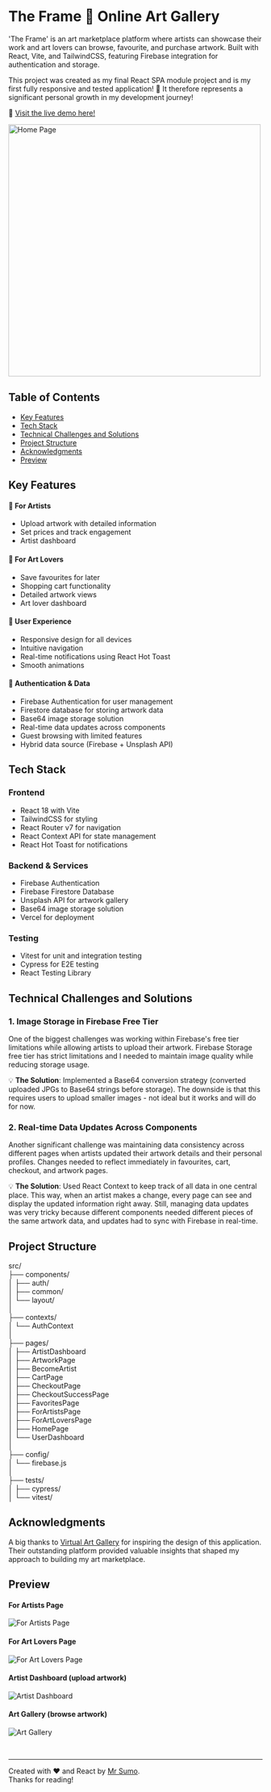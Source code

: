 # The Frame 🎨 Online Art Gallery

'The Frame' is an art marketplace platform where artists can showcase their work and art lovers can browse, favourite, and purchase artwork. Built with React, Vite, and TailwindCSS, featuring Firebase integration for authentication and storage.

This project was created as my final React SPA module project and is my first fully responsive and tested application! 🎉 It therefore represents a significant personal growth in my development journey! 


🔗 [Visit the live demo here!](https://online-art-gallery-react.vercel.app/)

<img src="public/images/screenshots/homepage.png" alt="Home Page" width="500" />

<br>


## Table of Contents

- [Key Features](#key-features)
- [Tech Stack](#tech-stack)
- [Technical Challenges and Solutions](#technical-challenges-and-solutions)
- [Project Structure](#project-structure)
- [Acknowledgments](#acknowledgments)
- [Preview](#preview)


## Key Features

#### 🎨 For Artists 

- Upload artwork with detailed information
- Set prices and track engagement
- Artist dashboard

#### 💖 For Art Lovers 
 
- Save favourites for later
- Shopping cart functionality
- Detailed artwork views
- Art lover dashboard

#### 💫 User Experience

- Responsive design for all devices
- Intuitive navigation
- Real-time notifications using React Hot Toast
- Smooth animations

#### 🔐 Authentication & Data

- Firebase Authentication for user management
- Firestore database for storing artwork data
- Base64 image storage solution
- Real-time data updates across components
- Guest browsing with limited features
- Hybrid data source (Firebase + Unsplash API)

## Tech Stack

### Frontend
- React 18 with Vite
- TailwindCSS for styling
- React Router v7 for navigation
- React Context API for state management
- React Hot Toast for notifications

### Backend & Services
- Firebase Authentication
- Firebase Firestore Database
- Unsplash API for artwork gallery
- Base64 image storage solution
- Vercel for deployment

### Testing
- Vitest for unit and integration testing
- Cypress for E2E testing
- React Testing Library

## Technical Challenges and Solutions

### 1. Image Storage in Firebase Free Tier
One of the biggest challenges was working within Firebase's free tier limitations while allowing artists to upload their artwork. Firebase Storage free tier has strict limitations and I needed to maintain image quality while reducing storage usage.

💡 **The Solution**: Implemented a Base64 conversion strategy (converted uploaded JPGs to Base64 strings before storage). The downside is that this requires users to upload smaller images - not ideal but it works and will do for now.

### 2. Real-time Data Updates Across Components
Another significant challenge was maintaining data consistency across different pages when artists updated their artwork details and their personal profiles. Changes needed to reflect immediately in favourites, cart, checkout, and artwork pages.

💡 **The Solution**: Used React Context to keep track of all data in one central place. This way, when an artist makes a change, every page can see and display the updated information right away. Still, managing data updates was very tricky because different components needed different pieces of the same artwork data, and updates had to sync with Firebase in real-time. 

## Project Structure

src/     
├── components/       
│ ├── auth/     
│ ├── common/    
│ └── layout/    
│     
├── contexts/    
│ └── AuthContext    
│     
├── pages/    
│ ├── ArtistDashboard    
│ ├── ArtworkPage    
│ ├── BecomeArtist    
│ ├── CartPage    
│ ├── CheckoutPage    
│ ├── CheckoutSuccessPage     
│ ├── FavoritesPage     
│ ├── ForArtistsPage      
│ ├── ForArtLoversPage     
│ ├── HomePage     
│ └── UserDashboard     
│      
├── config/    
│ └── firebase.js    
│       
├── tests/     
│ ├── cypress/     
│ └── vitest/      


## Acknowledgments

A big thanks to [Virtual Art Gallery](https://virtualartgallery.com/) for inspiring the design of this application. Their outstanding platform provided valuable insights that shaped my approach to building my art marketplace.

## Preview

#### For Artists Page
![For Artists Page](public/images/screenshots/for-artists-page.png)


#### For Art Lovers Page
![For Art Lovers Page](public/images/screenshots/artlover.png)

#### Artist Dashboard (upload artwork)

![Artist Dashboard](public/images/screenshots/artist-dashboard.png)


#### Art Gallery (browse artwork)

![Art Gallery](public/images/screenshots/artgal.png)


<br>

---

Created with ❤️ and React by [Mr Sumo](https://github.com/Whatsupsumit).     
Thanks for reading!